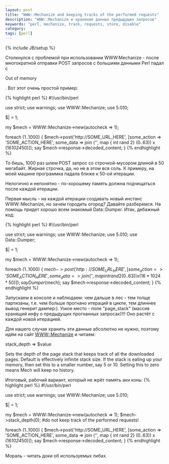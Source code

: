 ```yaml
---
layout: post
title: "WWW::Mechanize and keeping tracks of the performed requests"
description: "WWW::Mechanize и хранение данных предыдущих запросов"
keywords: "perl, mechanize, track, requests, store, disable"
category: 
tags: [perl]
---
```

{% include JB/setup %}

Столкнулся с проблемой при использовании WWW:Mechanize - после многократной отправки POST запросов с большими данными Perl падал с <p class="terminal">Out of memory</p>. 
Вот этот очень простой пример:

{% highlight perl %}
#!/usr/bin/perl

use strict;
use warnings;
use WWW::Mechanize;
use 5.010;

$| = 1;

my $mech = WWW::Mechanize->new(autocheck => 1);

foreach (1..1000) {
    $mech->post('http://SOME_URL_HERE', [some_action => 'SOME_ACTION_HERE',  some_data => join ('', map { int rand 2} (0..63)) x (16*1024*50)]);
    say $mech->response->decoded_content;
}
{% endhighlight %}

То бишь, 1000 раз шлем POST запрос со строчкой-мусором длиной в 50 мегабайт. Жирная строчка, да, но не в этом вся соль.
К примеру, на моей машине программка падала ближе к 50-ой итерации.

Нелогично и непонятно - по-хорошему память должна подчищаться после каждой итерации.

Первая мысль - на каждой итерации создавать новый инстанс WWW::Mechanize, но зачем городить огород? Давайте разберемся. На помощь придет хорошо всем знакомый Data::Dumper.
Итак, дебажный код:

{% highlight perl %}
#!/usr/bin/perl

use strict;
use warnings;
use WWW::Mechanize;
use 5.010;
use Data::Dumper;

$| = 1;

my $mech = WWW::Mechanize->new(autocheck => 1);

foreach (1..1000) {
    $mech->post('http://SOME_URL_HERE', [some_action => 'SOME_ACTION_HERE',  some_data => join ('', map { int rand 2} (0..63)) x (16*1024*50)]);
    say Dumper($mech);
    say $mech->response->decoded_content;
}
{% endhighlight %}

Запускаем в консоле и наблюдаем: чем дальше в лес - тем толще партизаны, т.е. чем больше прогнано итераций в цикле, тем длиннее вывод генерит дампер:).
Узкое место - поле "page_stack" (массив хранящий инфу о предыдущих прогнанных запросах)!!! Оно растёт с каждой новой итерацией.

Для нашего случая хранить эти данные абсолютно не нужно, поэтому идём на сайт <a href="http://search.cpan.org/~jesse/WWW-Mechanize-1.72/lib/WWW/Mechanize.pm#___top" title="WWW::Mechanize" target="_blank">WWW::Mechanize</a> и читаем:

<p class="terminal">
stack_depth => $value

Sets the depth of the page stack that keeps track of all the downloaded pages. Default is effectively infinite stack size. If the stack is eating up your memory, then set this to a smaller number, say 5 or 10. Setting this to zero means Mech will keep no history.
</p>

Итоговый, рабочий вариант, который не жрёт память аки конь:
{% highlight perl %}
#!/usr/bin/perl

use strict;
use warnings;
use WWW::Mechanize;
use 5.010;

$| = 1;

my $mech = WWW::Mechanize->new(autocheck => 1);
$mech->stack_depth(0); #do not keep track of the performed requests!

foreach (1..1000) {
    $mech->post('http://SOME_URL_HERE', [some_action => 'SOME_ACTION_HERE',  some_data => join ('', map { int rand 2} (0..63)) x (16*1024*50)]);
    say $mech->response->decoded_content;
}
{% endhighlight %}


Мораль - читать доки об используемых либах.

